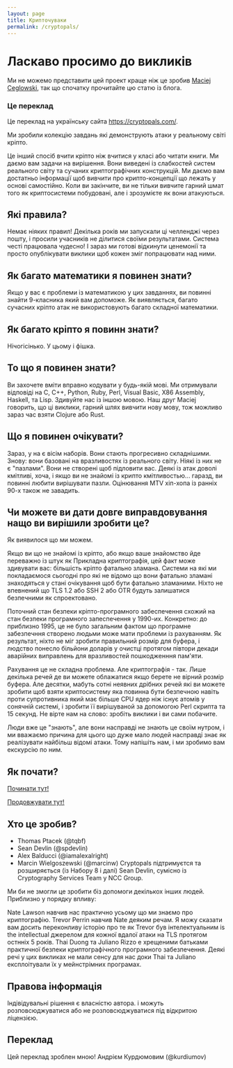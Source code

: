 ```yaml
---
layout: page
title: Крипточуваки
permalink: /cryptopals/
---
```

# Ласкаво просимо до викликів
Ми не можемо представити цей проект краще ніж це зробив [Maciej Ceglowski](https://blog.pinboard.in/2013/04/the_matasano_crypto_challenges/), так що спочатку прочитайте цю статю із блога.

<!-- <div class="card mb-3">
  <div class="card-header text-bg-warning">Це переклад</div>
  <div class="card-body text-primary">
    <p class="card-text">
        Це переклад на українсьу сайта <a href="https://cryptopals.com/" target="_blank">https://cryptopals.com/</a>.
    </p>
  </div>
</div> -->
<div class="panel panel-warning">
  <div class="panel-heading">
    <h3 class="panel-title">Це переклад</h3>
  </div>
  <div class="panel-body">
    <p>
      Це переклад на українську сайта <a href="https://cryptopals.com/" target="_blank">https://cryptopals.com/</a>.
    </p>
  </div>
</div>

Ми зробили колекцію завдань які демонструють атаки у реальному світі кріпто.

Це інший спосіб вчити кріпто ніж вчитися у класі або читати книги. Ми даємо вам задачи на вирішення. Вони виведені із слабкостей систем реального світу та сучаних криптографічних конструкцій. Ми даємо вам достатньо інформації щоб вивчити про крипто-концепції що лежать у основі самостійно. Коли ви закінчите, ви не тільки вивчите гарний шмат того як криптосистеми побудовані, але і зрозумієте як вони атакуються.

## Які правила?
Немає ніяких правил! Декілька років ми запускали ці челленджі через пошту, і просили учасників не ділитися своїми результатами. Система честі працювала чудесно! І зараз ми готові відкинути ценемонії та просто опублікувати виклики щоб кожен зміг попрацювати над ними.

## Як багато математики я повинен знати?
Якщо у вас є проблеми із математикою у цих завданнях, ви повинні знайти 9-класника який вам допоможе. Як виявляється, багато сучасних кріпто атак не використовують багато складної математики.

## Як багато кріпто я повинн знати?
Нічогісінько. У цьому і фішка.

## То що я повинен знати?
Ви захочете вміти вправно кодувати у будь-якій мові. Ми отримували відповіді на C, C++, Python, Ruby, Perl, Visual Basic, X86 Assembly, Haskell, та Lisp. Здивуйте нас із іншою мовою. Наш друг Maciej говорить, що ці виклики, гарний шлях вивчити нову мову, тож можливо зараз час взяти Clojure або Rust.

## Що я повинен очікувати?
Зараз, у на є вісім наборів. Вони стають прогресивно складнішими. Знову: вони базовані на вразливостях із реального світу. Ніякі із них не є "пазлами". Вони не створені щоб підловити вас. Деякі із атак доволі кмітливі, хоча, і якщо ви не знайомі із крипто кмітливостью... гаразд, ви повинні любити вирішувати пазли. Оцінювання MTV хіп-хопа із ранніх 90-х також не завадить.

## Чи можете ви дати довге виправдовування нащо ви вирішили зробити це?
Як виявилося що ми можем.

Якщо ви що не знайомі із кріпто, або якщо ваше знайомство йде переважно із штук як Прикладна криптографія, цей факт може здивувати вас: більшість кріпто фатально зламана. Системи на які ми покладаємося сьогодні про які не відомо що вони фатально зламані знаходяться у стані очікування щоб бути фатально зламаними. Ніхто не впевнений що TLS 1.2 або SSH 2 або OTR будуть залишатися безпечними як спроектовано.

Поточний стан безпеки кріпто-програмного забеспечення схожий на стан безпеки програмного запеспечення у 1990-их. Конкретно: до приблизно 1995, це не було загальним фактом що програмне забезпечння створено людьми може мати проблеми із рахуванням. Як результат, ніхто не міг зробити правильний розмір для буфера, і людство понесло більйони доларів у очистці протягом півтори декади аварійних виправлень для вразливостей пошкодженння пам'яти.

Рахування це не складна проблема. Але криптографія - так. Лише декілька речей де ви можете облажатися якщо берете не вірний розмір буфера. Але десятки, мабуть сотні неявних дрібних речей які ви можете зробити щоб взяти криптосистему яка повинна бути безпечною навіть проти супротивника який має більше CPU ядер ніж існує атомів у сонячній системі, і зробити її вирішуваной за допомогою Perl скрипта та 15 секунд. Не вірте нам на слово: зробіть виклики і ви сами побачите.

Люди вже це "знають", але вони насправді не знають це своїм нутром, і ми вважаємо причина для цього що дуже мало людей насправді знає як реалізувати найбільш відомі атаки. Тому напішіть нам, і ми зробимо вам екскурсію по ним.

## Як почати?
[Починати тут!](sets/1)

[Продовжувати тут!](sets/2)

## Хто це зробив?
- Thomas Ptacek (@tqbf)
- Sean Devlin (@spdevlin)
- Alex Balducci (@iamalexalright)
- Marcin Wielgoszewski (@marcinw)
Cryptopals підтримуєтся та розширяється (із Набору 8 і далі) Sean Devlin, сумісно із Cryptography Services Team у NCC Group.

Ми би не змогли це зробити біз допомоги декількох інших людей. Приблизно у порядку впливу:

Nate Lawson навчив нас практично усьому що ми знаємо про криптографію.
Trevor Perrin навчив Nate деяким речам. Я можу сказати вам досить переконливу історію про те як Trevor був інтелектуальним is the intellectual джерелом для кожної вдалої атаки на TLS протягом остнніх 5 років.
Thai Duong та Juliano Rizzo е хрещеними батьками практичної безпеки криптографічного програмного забезпечення. Деякі речі у цих викликах не мали сенсу для нас доки Thai та Juliano експлоітували їх у мейнстрімних програмах.

## Правова інформація
Індівідувальні рішення є власністю автора. і можуть розповсюджуватися або не розповсюджуватися під відкритою ліцензією.

## Переклад

Цей переклад зроблен мною! Андрієм Курдюмовим (@kurdiumov)
